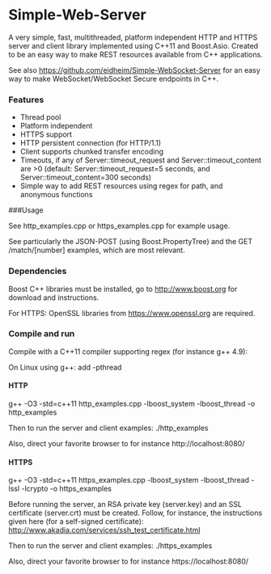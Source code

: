 Simple-Web-Server
=================

A very simple, fast, multithreaded, platform independent HTTP and HTTPS server and client library implemented using C++11 and Boost.Asio. Created to be an easy way to make REST resources available from C++ applications. 

See also https://github.com/eidheim/Simple-WebSocket-Server for an easy way to make WebSocket/WebSocket Secure endpoints in C++. 

### Features

* Thread pool
* Platform independent
* HTTPS support
* HTTP persistent connection (for HTTP/1.1)
* Client supports chunked transfer encoding
* Timeouts, if any of Server::timeout_request and Server::timeout_content are >0 (default: Server::timeout_request=5 seconds, and Server::timeout_content=300 seconds)
* Simple way to add REST resources using regex for path, and anonymous functions

###Usage

See http_examples.cpp or https_examples.cpp for example usage. 

See particularly the JSON-POST (using Boost.PropertyTree) and the GET /match/[number] examples, which are most relevant.

### Dependencies

Boost C++ libraries must be installed, go to http://www.boost.org for download and instructions. 

For HTTPS: OpenSSL libraries from https://www.openssl.org are required. 

### Compile and run

Compile with a C++11 compiler supporting regex (for instance g++ 4.9):

On Linux using g++: add -pthread

#### HTTP

g++ -O3 -std=c++11 http_examples.cpp -lboost_system -lboost_thread -o http_examples

Then to run the server and client examples: ./http_examples

Also, direct your favorite browser to for instance http://localhost:8080/

#### HTTPS

g++ -O3 -std=c++11 https_examples.cpp -lboost_system -lboost_thread -lssl -lcrypto -o https_examples

Before running the server, an RSA private key (server.key) and an SSL certificate (server.crt) must be created. Follow, for instance, the instructions given here (for a self-signed certificate): http://www.akadia.com/services/ssh_test_certificate.html

Then to run the server and client examples: ./https_examples

Also, direct your favorite browser to for instance https://localhost:8080/

